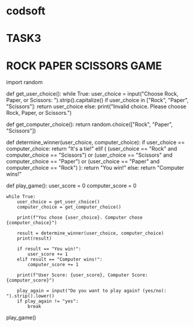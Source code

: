 # codsoft
# TASK3
# ROCK PAPER SCISSORS GAME
import random

def get_user_choice():
    while True:
        user_choice = input("Choose Rock, Paper, or Scissors: ").strip().capitalize()
        if user_choice in ["Rock", "Paper", "Scissors"]:
            return user_choice
        else:
            print("Invalid choice. Please choose Rock, Paper, or Scissors.")

def get_computer_choice():
    return random.choice(["Rock", "Paper", "Scissors"])

def determine_winner(user_choice, computer_choice):
    if user_choice == computer_choice:
        return "It's a tie!"
    elif (
        (user_choice == "Rock" and computer_choice == "Scissors") or
        (user_choice == "Scissors" and computer_choice == "Paper") or
        (user_choice == "Paper" and computer_choice == "Rock")
    ):
        return "You win!"
    else:
        return "Computer wins!"

def play_game():
    user_score = 0
    computer_score = 0

    while True:
        user_choice = get_user_choice()
        computer_choice = get_computer_choice()

        print(f"You chose {user_choice}. Computer chose {computer_choice}")

        result = determine_winner(user_choice, computer_choice)
        print(result)

        if result == "You win!":
            user_score += 1
        elif result == "Computer wins!":
            computer_score += 1

        print(f"User Score: {user_score}, Computer Score: {computer_score}")

        play_again = input("Do you want to play again? (yes/no): ").strip().lower()
        if play_again != "yes":
            break


play_game()

